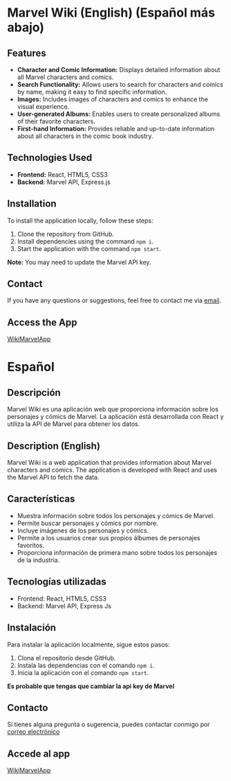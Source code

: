 # Marvel Wiki (English) (Español más abajo)

## Features

* **Character and Comic Information:** Displays detailed information about all Marvel characters and comics.
* **Search Functionality:** Allows users to search for characters and comics by name, making it easy to find specific information.
* **Images:** Includes images of characters and comics to enhance the visual experience.
* **User-generated Albums:** Enables users to create personalized albums of their favorite characters.
* **First-hand Information:** Provides reliable and up-to-date information about all characters in the comic book industry.

## Technologies Used

* **Frontend:** React, HTML5, CSS3
* **Backend:** Marvel API, Express.js

## Installation

To install the application locally, follow these steps:

1. Clone the repository from GitHub.
2. Install dependencies using the command `npm i`.
3. Start the application with the command `npm start`.

**Note:** You may need to update the Marvel API key.

## Contact

If you have any questions or suggestions, feel free to contact me via [email](mailto:jfcisnerosg@icloud.com).

## Access the App

[WikiMarvelApp](https://marvel-app-9cqt.onrender.com)



# Español

## Descripción 

Marvel Wiki es una aplicación web que proporciona información sobre los personajes y cómics de Marvel. La aplicación está desarrollada con React y utiliza la API de Marvel para obtener los datos.

## Description (English)

Marvel Wiki is a web application that provides information about Marvel characters and comics. The application is developed with React and uses the Marvel API to fetch the data.

## Características

* Muestra información sobre todos los personajes y cómics de Marvel.
* Permite buscar personajes y cómics por nombre.
* Incluye imágenes de los personajes y cómics.
* Permite a los usuarios crear sus propios álbumes de personajes favoritos.
* Proporciona información de primera mano sobre todos los personajes de la industria.

## Tecnologías utilizadas 

* Frontend: React, HTML5, CSS3
* Backend: Marvel API, Express Js

## Instalación 

Para instalar la aplicación localmente, sigue estos pasos:

1. Clona el repositorio desde GitHub.
2. Instala las dependencias con el comando `npm i`.
3. Inicia la aplicación con el comando `npm start`.

**Es probable que tengas que cambiar la api key de Marvel** 

## Contacto 

Si tienes alguna pregunta o sugerencia, puedes contactar conmigo por [correo electrónico](jfcisnerosg@icloud.com)

## Accede al app 
[WikiMarvelApp](https://marvel-app-9cqt.onrender.com)


